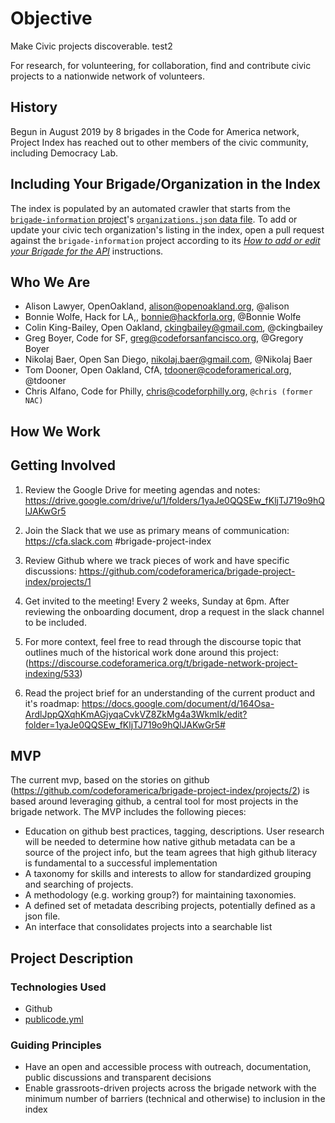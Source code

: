 # Objective

Make Civic projects discoverable. test2

For research, for volunteering, for collaboration, find and contribute civic projects to a nationwide network of volunteers.

## History

Begun in August 2019 by 8 brigades in the Code for America network, Project Index has reached out to other members of the civic community, including Democracy Lab.

## Including Your Brigade/Organization in the Index

The index is populated by an automated crawler that starts from the [`brigade-information` project](https://github.com/codeforamerica/brigade-information)'s [`organizations.json` data file](https://github.com/codeforamerica/brigade-information/blob/master/organizations.json). To add or update your civic tech organization's listing in the index, open a pull request against the `brigade-information` project according to its [*How to add or edit your Brigade for the API*](https://github.com/codeforamerica/brigade-information#how-to-add-or-edit-your-brigade-for-the-api) instructions.

## Who We Are

* Alison Lawyer, OpenOakland, alison@openoakland.org, @alison
* Bonnie Wolfe, Hack for LA,, bonnie@hackforla.org, @Bonnie Wolfe
* Colin King-Bailey, Open Oakland, ckingbailey@gmail.com, @ckingbailey 
* Greg Boyer, Code for SF, greg@codeforsanfancisco.org, @Gregory Boyer 
* Nikolaj Baer, Open San Diego, nikolaj.baer@gmail.com, @Nikolaj Baer
* Tom Dooner, Open Oakland, CfA, tdooner@codeforamerical.org, @tdooner
* Chris Alfano, Code for Philly, chris@codeforphilly.org, `@chris (former NAC)`


## How We Work


## Getting Involved

1. Review the Google Drive for meeting agendas and notes: 
https://drive.google.com/drive/u/1/folders/1yaJe0QQSEw_fKljTJ719o9hQlJAKwGr5

2. Join the Slack that we use as primary means of communication: 
https://cfa.slack.com #brigade-project-index

3. Review Github where we track pieces of work and have specific discussions: 
https://github.com/codeforamerica/brigade-project-index/projects/1

4. Get invited to the meeting! Every 2 weeks, Sunday at 6pm. After reviewing the onboarding document, drop a request in the slack channel to be included. 

5. For more context, feel free to read through the discourse topic that outlines much of the historical work done around this project:
(https://discourse.codeforamerica.org/t/brigade-network-project-indexing/533)

6. Read the project brief for an understanding of the current product and it's roadmap: https://docs.google.com/document/d/164Osa-ArdlJppQXqhKmAGjyqaCvkVZ8ZkMg4a3Wkmlk/edit?folder=1yaJe0QQSEw_fKljTJ719o9hQlJAKwGr5#

## MVP

The current mvp, based on the stories on github (https://github.com/codeforamerica/brigade-project-index/projects/2) is based around leveraging github, a central tool for most projects in the brigade network. The MVP includes the following pieces:

* Education on github best practices, tagging, descriptions. User research will be needed to determine how native github metadata can be a source of the project info, but the team agrees that high github literacy is fundamental to a successful implementation
* A taxonomy for skills and interests to allow for standardized grouping and searching of projects. 
* A methodology (e.g. working group?) for maintaining taxonomies. 
* A defined set of metadata describing projects, potentially defined as a json file. 
* An interface that consolidates projects into a searchable list

## Project Description

### Technologies Used

* Github
* [publicode.yml](https://github.com/italia/publiccode.yml)

### Guiding Principles

* Have an open and accessible process with outreach, documentation, public discussions and transparent decisions
* Enable grassroots-driven projects across the brigade network with the minimum number of barriers (technical and otherwise) to inclusion in the index
